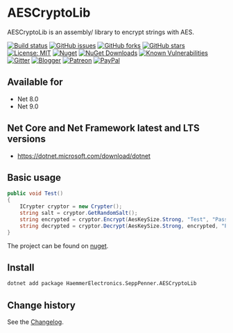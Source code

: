AESCryptoLib
====================================

AESCryptoLib is an assembly/ library to encrypt strings with AES.

[![Build status](https://ci.appveyor.com/api/projects/status/a3ptt999etgpfutv?svg=true)](https://ci.appveyor.com/project/SeppPenner/aescryptolib)
[![GitHub issues](https://img.shields.io/github/issues/SeppPenner/AESCryptoLib.svg)](https://github.com/SeppPenner/AESCryptoLib/issues)
[![GitHub forks](https://img.shields.io/github/forks/SeppPenner/AESCryptoLib.svg)](https://github.com/SeppPenner/AESCryptoLib/network)
[![GitHub stars](https://img.shields.io/github/stars/SeppPenner/AESCryptoLib.svg)](https://github.com/SeppPenner/AESCryptoLib/stargazers)
[![License: MIT](https://img.shields.io/badge/License-MIT-blue.svg)](https://raw.githubusercontent.com/SeppPenner/AESCryptoLib/master/License.txt)
[![Nuget](https://img.shields.io/badge/AESCryptoLib-Nuget-brightgreen.svg)](https://www.nuget.org/packages/HaemmerElectronics.SeppPenner.AESCryptoLib/)
[![NuGet Downloads](https://img.shields.io/nuget/dt/HaemmerElectronics.SeppPenner.AESCryptoLib.svg)](https://www.nuget.org/packages/HaemmerElectronics.SeppPenner.AESCryptoLib/)
[![Known Vulnerabilities](https://snyk.io/test/github/SeppPenner/AESCryptoLib/badge.svg)](https://snyk.io/test/github/SeppPenner/AESCryptoLib)
[![Gitter](https://img.shields.io/matrix/GeoJsonCircleToPolygon%3Agitter.im?server_fqdn=matrix.org)](https://matrix.to/#/#AESCryptoLib_community:gitter.im)
[![Blogger](https://img.shields.io/badge/Follow_me_on-blogger-orange)](https://franzhuber23.blogspot.de/)
[![Patreon](https://img.shields.io/badge/Patreon-F96854?logo=patreon&logoColor=white)](https://patreon.com/SeppPennerOpenSourceDevelopment)
[![PayPal](https://img.shields.io/badge/PayPal-00457C?logo=paypal&logoColor=white)](https://paypal.me/th070795)

## Available for
* Net 8.0
* Net 9.0

## Net Core and Net Framework latest and LTS versions
* https://dotnet.microsoft.com/download/dotnet

## Basic usage
```csharp
public void Test()
{
    ICrypter cryptor = new Crypter();
    string salt = cryptor.GetRandomSalt();
    string encrypted = cryptor.Encrypt(AesKeySize.Strong, "Test", "Password", salt, 50000, HashAlgorithmName.SHA256);
    string decrypted = cryptor.Decrypt(AesKeySize.Strong, encrypted, "Password", salt, 50000, HashAlgorithmName.SHA256);
}
```

The project can be found on [nuget](https://www.nuget.org/packages/HaemmerElectronics.SeppPenner.AESCryptoLib/).

## Install

```bash
dotnet add package HaemmerElectronics.SeppPenner.AESCryptoLib
```

Change history
--------------

See the [Changelog](https://github.com/SeppPenner/AESCryptoLib/blob/master/Changelog.md).